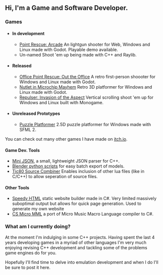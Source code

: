 ## Hi, I'm a Game and Software Developer.

### Games

+ #### In development
  + [Point Rescue: Arcade](https://magellanicgames.itch.io/pointrescue-arcade) An lightgun shooter for Web, Windows and Linux made with Godot.  Playable demo available.
  + Un-named Shoot 'em up being made with C++ and Raylib.

+ #### Released
  + [Office Point Rescue: Out the Office](https://magellanicgames.itch.io/opr-oto) A retro first-person shoooter for Windows and Linux made with Godot.
  + [Nutlet in Microchip Mayhem](https://magellanicgames.itch.io/nutletmm) Retro 3D platformer for Windows and Linux made with Godot.
  + [Repulser: Invasion of the Aspect](https://magellanicgames.itch.io/repulserinvasionoftheaspect) Vertical scrolling shoot 'em up for Windows and Linux built with Monogame.

+ #### Unreleased Prototypes
  + [Puzzle Platformer](https://github.com/MagellanicGames/puzzle_platformer2017) 2.5D puzzle platformer for Windows made with SFML 2.

You can check out many other games I have made on [itch.io](https://magellanicgames.itch.io/).

#### Game Dev. Tools

+ [Mini JSON](https://github.com/MagellanicGames/minijson),  a small, lightweight JSON parser for C++.
+ [Blender python scripts](https://github.com/MagellanicGames/BlenderExportScripts/blob/main/export_batch.py) for easy batch export of models.
+ [Tic80 Source Combiner](https://github.com/MagellanicGames/tic80SourceCombiner) Enables inclusion of other lua files (like in C/C++) to allow seperation of source files.

#### Other Tools

+ [Speedy HTML](https://github.com/MagellanicGames/SpeedyHtml) static website builder made in C#.  Very limited massively suboptimal output but allows for quick page generation.  Used to generate my own website
+  [CS Micro MML](https://github.com/MagellanicGames/cs_mmml) a port of Micro Music Macro Language compiler to C#.

### What am I currently doing?

At the moment I'm indulging in some C++ projects.  Having spent the last 4 years developing games in a myriad of other languages I'm very much enjoying revising C++ development and tackling some of the problems game engines do for you.

Hopefully I'll find time to delve into emulation development and when I do I'll be sure to post it here.

<!--
**MagellanicGames/magellanicgames** is a ✨ _special_ ✨ repository because its `README.md` (this file) appears on your GitHub profile.

Here are some ideas to get you started:

- 🔭 I’m currently working on ...
- 🌱 I’m currently learning ...
- 👯 I’m looking to collaborate on ...
- 🤔 I’m looking for help with ...
- 💬 Ask me about ...
- 📫 How to reach me: ...
- 😄 Pronouns: ...
- ⚡ Fun fact: ...
-->
